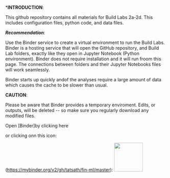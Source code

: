 

***INTRODUCTION**: 

This github repository contains all materials for Build Labs 2a-2d. This includes configuration files, python code, and data files.

***Recommendation***: 

Use the Binder service to create a virtual environment to run the Build Labs. Binder is a hosting service that will open the GitHub repository, and Build Lab folders, exactly like they open in Jupyter Notebook (Python environment). Binder does not require installation and it will run froom this page. The connections between folders and their Jupyter Notebooks files will work seamlessly. 

Binder starts up quickly andof the analyses require a large amount of data which causes the cache to be slower than usual.

**CAUTION**: 

Please be aware that Binder provides a temporary enviroment. Edits, or outputs, will be deleted -- so make sure you regularly download any modified files.

Open [Binder]by clicking here

or clicking onn this icon:

(https://mybinder.org/v2/gh/tatsath/fin-ml/master):
<a href="https://mybinder.org/v2/gh/tatsath/fin-ml/master"><img src="https://matthiasbussonnier.com/posts/img/binder_logo_128x128.png" width="90" /></a>
